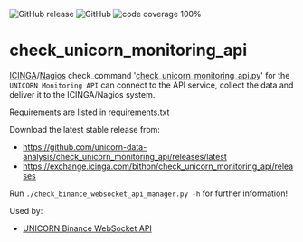![GitHub release](https://img.shields.io/github/release/unicorn-data-analysis/check_unicorn_monitoring_api.svg) 
![GitHub](https://img.shields.io/github/license/unicorn-data-analysis/check_unicorn_monitoring_api.svg?color=blue) 
![code coverage 100%](https://img.shields.io/badge/coverage-100%25-brightgreen.svg) 

# check_unicorn_monitoring_api

[ICINGA](https://icinga.com)/[Nagios](https://www.nagios.com) check_command 
'[check_unicorn_monitoring_api.py](https://github.com/unicorn-data-analysis/check_unicorn_monitoring_api)' for the 
`UNICORN Monitoring API` can connect to the API service, collect the data and deliver it to the ICINGA/Nagios system.

Requirements are listed in 
[requirements.txt](https://github.com/unicorn-data-analysis/check_unicorn_monitoring_api/blob/master/requirements.txt)

Download the latest stable release from:
- https://github.com/unicorn-data-analysis/check_unicorn_monitoring_api/releases/latest
- https://exchange.icinga.com/bithon/check_unicorn_monitoring_api/releases

Run `./check_binance_websocket_api_manager.py -h` for further information!

Used by:
- [UNICORN Binance WebSocket API](https://github.com/unicorn-data-analysis/unicorn-binance-websocket-api)